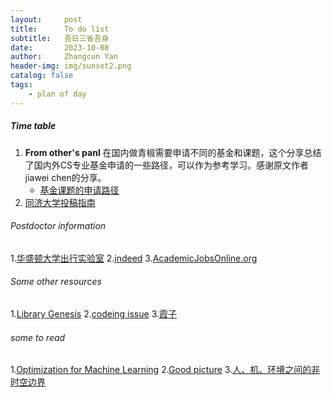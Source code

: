 ```yaml
---
layout:     post
title:      To do list
subtitle:   吾日三省吾身
date:       2023-10-08
author:     Zhangcun Yan
header-img: img/sunset2.png
catalog: false
tags:
    - plan of day
---
```


##### Time table 
1. **From other's panl**
   在国内做青椒需要申请不同的基金和课题，这个分享总结了国内外CS专业基金申请的一些路径，可以作为参考学习。感谢原文作者jiawei chen的分享。
    * [基金课题的申请路径](https://junweiliang.me/awesome.html)
2. [同济大学投稿指南](https://yanzhangcun.github.io/files/ebooks\journal_list_tongji.pdf)

###### Postdoctor information
1.[华盛顿大学出行实验室](https://apply.interfolio.com/150499)
2.[indeed](https://ca.indeed.com/jobs?q=postdoctoral&l=quebec+province&from=searchOnDesktopSerp&vjk=1944076df37f42b7)
3.[AcademicJobsOnline.org](https://academicjobsonline.org/)


###### Some other resources
1.[Library Genesis](https://libgen.is/search.php?req=Introduction+to+Linear+Algebra&lg_topic=libgen&open=0&view=simple&res=25&phrase=1&column=def)
2.[codeing issue](https://stackexchange.com/)
3.[霞子](https://keyanxiazi.bepass.cn/)



###### some to read
1.[Optimization for Machine Learning](https://opt-ml.org/)
2.[Good picture](https://unsplash.com/@gndclouds?utm_source=medium&utm_medium=referral)
3.[人、机、环境之间的非时空边界](https://blog.sciencenet.cn/blog-40841-1404198.html)


